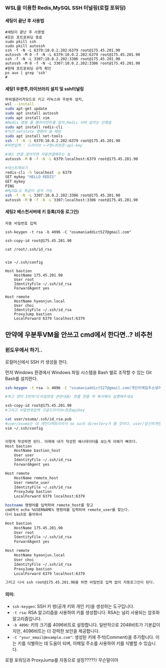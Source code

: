 ### WSL을 이용한 Redis,MySQL SSH 터널링(로컬 포워딩)

#### 세팅이 끝난 후 사용법
```shell
#세팅이 끝난 후 사용법
#모든 포트포워딩 종료
sudo pkill ssh
sudo pkill autossh
ssh -f -N -L 6379:10.0.2.202:6379 root@175.45.201.90
autossh -M 0 -f -N -L 6379:10.0.2.202:6379 root@175.45.201.90
ssh -f -N -L 3307:10.0.2.202:3306 root@175.45.201.90
autossh -M 0 -f -N -L 3307:10.0.2.202:3306 root@175.45.201.90
#현재 포트포워딩 규칙 확인
ps aux | grep 'ssh'
#
```
#### 세팅1 우분투,라이브러리 설치 및 ssh터널링
```bash
파워셀관리자모드로 키고 리눅스와 우분투 설치,
wsl --install
sudo apt-get update
sudo apt install autossh
sudo apt install vim
#Redis 명령 줄 클라이언트를 설치,Redis 서버 설치는 안했음
sudo apt install redis-cli
#이건 netstate 명령어 쓸 때임 
sudo apt install net-tools 
ssh -f -N -L 6379:10.0.2.202:6379 root@175.45.201.90
#비번입력 : 드라이브 >구현>최현준:api-key

#얘는 연결 끊어지면 자동연결해주는 놈
autossh -M 0 -f -N -L 6379:localhost:6379 root@175.45.201.90

#테스트해보기
redis-cli -h localhost -p 6379
SET mykey "HELLO REDIS"
GET mykey
PING
#MySQL도 똑같이 설치 가능
ssh -f -N -L 3307:10.0.2.202:3306 root@175.45.201.90
autossh -M 0 -f -N -L 3307:localhost:3306 root@175.45.201.90
```
#### 세팅2 배스천서버에 키 등록(자동 로그인)
```
자동 비밀번호 입력

ssh-keygen -t rsa -b 4096 -C "osumaniaddict527@gmail.com"

ssh-copy-id root@175.45.201.90

cat /root/.ssh/id_rsa


vim ~/.ssh/config

Host bastion
    HostName 175.45.201.90
    User root
    IdentityFile ~/.ssh/id_rsa
    ForwardAgent yes

Host remote
    HostName hyeonjun.local
    User choi
    IdentityFile ~/.ssh/id_rsa
    ProxyJump bastion
    LocalForward 6379 localhost:6379
```


만약에 우분투VM을 안쓰고 cmd에서 한다면..? 비추천
---
### 윈도우에서 하기..
로컬머신에서 SSH 키 생성을 한다.

먼저 Windows 환경에서 Windows 파일 시스템을 Bash 쉘로 조작할 수 있는 Git Bash를 설치한다.

```bash
ssh-keygen -t rsa -b 4096 -C "osumaniaddict527@gmail.com(개인이메일주소넣어주세요)"

#하고 엔터 3번하기(비밀번호 관련내용) 한줄 한줄 씩 복사해서 실행해주세요

ssh-copy-id root@175.45.201.90
#그리고 비밀번호입력 구글드라이브>현준apikey

cat user/osuma/.ssh/id_rsa.pub
#user/osuma는 내 개인디렉토리라서 no such directory가 뜰 것이다. user/당신의개인디렉토리명
vim ~/.ssh/config


이렇게 작성하면 된다. 아래에 내가 작성한 예시데이터를 보는게 이해가 빠르다. 
Host bastion
    HostName bastion_host
    User user
    IdentityFile ~/.ssh/id_rsa
    ForwardAgent yes

Host remote
    HostName remote_host
    User remote_user
    IdentityFile ~/.ssh/id_rsa
    ProxyJump bastion
    LocalForward 6379 localhost:6379

hostname 명령어를 입력하여 remote_host를 찾고
cmd켜서 echo %USERNAME% 명령어를 입력하여 remote_user를 찾는다.
다시 bash로 돌아와서

Host bastion
    HostName 175.45.201.90
    User root
    IdentityFile ~/.ssh/id_rsa
    ForwardAgent yes

Host remote
    HostName hyeonjun.local
    User choi
    IdentityFile ~/.ssh/id_rsa
    ProxyJump bastion
    LocalForward 6379 localhost:6379

그리고 나서 ssh root@175.45.201.90을 하면 비밀번호 입력 없이 자동로그인이 된다.
```

#### 의미:

- `ssh-keygen`: SSH 키 쌍(공개 키와 개인 키)을 생성하는 도구입니다.
- `-t rsa`: RSA 알고리즘을 사용하여 키를 생성합니다. RSA는 널리 사용되는 암호화 알고리즘입니다.
- `-b 4096`: 키의 크기를 4096비트로 설정합니다. 일반적으로 2048비트가 기본값이지만, 4096비트는 더 강력한 보안을 제공합니다.
- `-C "your_email@example.com"`: 생성된 키에 주석(Comment)을 추가합니다. 이는 키를 식별하는 데 도움이 되며, 이메일 주소를 사용하여 키를 식별할 수 있습니다.



로컬 포워딩과 ProxyJump를 자동으로 설정?????/ 무슨말이야
